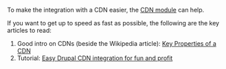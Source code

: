 To make the integration with a CDN easier, the [CDN module](http://drupal.org/project/cdn) can help.

If you want to get up to speed as fast as possible, the following are the key articles to read:

1. Good intro on CDNs (beside the Wikipedia article): [Key Properties of a CDN](http://wimleers.com/article/key-properties-of-a-cdn)
2. Tutorial: [Easy Drupal CDN integration for fun and profit](http://wimleers.com/article/easy-drupal-cdn-integration-for-fun-and-profit)